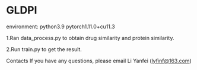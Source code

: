 # GLDPI

environment:
python3.9 pytorch1.11.0+cu11.3

1.Ran data_process.py to obtain drug similarity and protein similarity.

2.Run train.py to get the result.

Contacts
If you have any questions, please email Li Yanfei (lyfinf@163.com)
